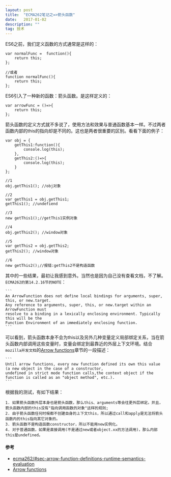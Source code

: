 ```yaml
---
layout: post
title:  "ECMA262笔记之=>箭头函数"
date:   2017-01-02
description: ""
tag: 技术
---
```


ES6之前，我们定义函数的方式通常是这样的：

    var normalFunc =  function(){
        return this;
    };

    //或者
    function normalFunc(){
        return this;
    };

ES6引入了一种新的函数：箭头函数。是这样定义的：

    var arrowFunc = ()=>{
        return this;
    };


箭头函数的定义方式就不多说了，使用方法和效果与普通函数基本一样。不过两者函数内部的this的指向却是不同的。这也是两者很重要的区别。看看下面的例子：

    var obj = {
        getThis1:function(){
            console.log(this);
        },
        getThis2:()=>{
            console.log(this);
        }
    };

    //1
    obj.getThis1(); //obj对象

    //2
    var getThis1 = obj.getThis1;
    getThis1(); //undefiend

    //3
    new getThis1();//getThis1实例对象

    //4
    obj.getThis2(); //window对象

    //5
    var getThis2 = obj.getThis2;
    getThis2(); //window对象

    //6
    new getThis2();//报错:getThis2不是构造函数



其中的一些结果，最初让我感到意外。当然也是因为自己没有查看文档，不了解。`ECMA262的第14.2.16节的NOTE`：

    ```
    An ArrowFunction does not define local bindings for arguments, super, this, or new.target.
    Any reference to arguments, super, this, or new.target within an ArrowFunction must
    resolve to a binding in a lexically enclosing environment. Typically this will be the
    Function Environment of an immediately enclosing function.
    ```

可以看到，箭头函数本身不会为this以及另外几种变量定义局部绑定关系，当在箭头函数内部调用这些变量时，变量会绑定到最靠近的外层上下文环境。结合`mozilla开发文档`的[Arrow functions](https://developer.mozilla.org/en-US/docs/Web/JavaScript/Reference/Functions/Arrow_functions)章节的一段描述：

    ```
    Until arrow functions, every new function defined its own this value (a new object in the case of a constructor,
    undefined in strict mode function calls,the context object if the function is called as an "object method", etc.).
    ```

根据我的测试，有如下结果：

    1. 如果箭头函数外层本身也是箭头函数，那么this、arguments等会往更外层绑定。并且，箭头函数内部的this没有"指向调用函数的对象"这样的规则;
    2. 由于箭头函数任何时候都不创建自身的上下文this，所以通过call和apply是无法将箭头函数内的this指向其它对象的。
    3. 箭头函数不是构造函数constructor，所以不能用new实例化。
    4. 对于普通函数，如果是直接调用(不是通过new或者object.xx的方法调用)，那么内部this是undefined。



#### 参考

* [ecma262/#sec-arrow-function-definitions-runtime-semantics-evaluation](https://tc39.github.io/ecma262/#sec-arrow-function-definitions-runtime-semantics-evaluation)
* [Arrow functions](https://developer.mozilla.org/en-US/docs/Web/JavaScript/Reference/Functions/Arrow_functions)